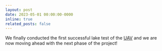 ```yaml
---
layout: post
date: 2023-05-01 00:00:00-0000
inline: true
related_posts: false
---
```

We finally conducted the first successful lake test of the [UAV](https://lucasacchi.github.io/aris/) and we are now moving ahead with the next phase of the project!
